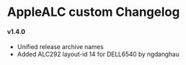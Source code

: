 AppleALC custom Changelog
==================
#### v1.4.0
- Unified release archive names
- Added ALC292 layout-id 14 for DELL6540 by ngdanghau
